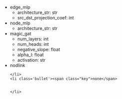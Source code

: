 <div class="annotate">

<ul>
    <li class='bullet'><span class="key">edge_mlp</span>
    <ul>
        <li class='no-bullet'><span class="key-leaf">architecture_str</span>: <span class="value">str</span></li>
        <li class='no-bullet'><span class="key-leaf">src_dst_projection_coef</span>: <span class="value">int</span></li>
    </ul>
    </li>
    <li class='bullet'><span class="key">node_mlp</span>
    <ul>
        <li class='no-bullet'><span class="key-leaf">architecture_str</span>: <span class="value">str</span></li>
    </ul>
    </li>
    <li class='bullet'><span class="key">magic_gat</span>
    <ul>
        <li class='no-bullet'><span class="key-leaf">num_layers</span>: <span class="value">int</span></li>
        <li class='no-bullet'><span class="key-leaf">num_heads</span>: <span class="value">int</span></li>
        <li class='no-bullet'><span class="key-leaf">negative_slope</span>: <span class="value">float</span></li>
        <li class='no-bullet'><span class="key-leaf">alpha_l</span>: <span class="value">float</span></li>
        <li class='no-bullet'><span class="key-leaf">activation</span>: <span class="value">str</span></li>
    </ul>
    </li>
    <li class='bullet'><span class="key">nodlink</span>
    
    
    </li>
    <li class='bullet'><span class="key">none</span>
    
    
    </li>
</ul>

</div>

